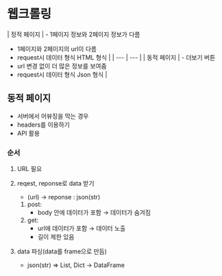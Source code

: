 # 웹크롤링
| 정적 페이지 | - 1페이지 정보와 2페이지 정보가 다름
- 1페이지와 2페이지의 url이 다름
- request시 데이터 형식 HTML 형식 |
| --- | --- |
| 동적 페이지 | - 더보기 버튼
- url 변경 없이 더 많은 정보를 보여줌
- request시 데이터 형식 Json 형식 |



## 동적 페이지
* 서버에서 어뷰징을 막는 경우
* headers를 이용하기
* API 활용


### 순서

1. URL 필요

2. reqest, reponse로 data 받기
    * (url) -> reponse : json(str)
    1. post:
        - body 안에 데이터가 포함 → 데이터가 숨겨짐
    2. get: 
        - url에 데이터가 포함 → 데이터 노출
        - 길이 제한 있음
             
3. data 파싱(data를 frame으로 만듬)
    * json(str) => List, Dict -> DataFrame 

